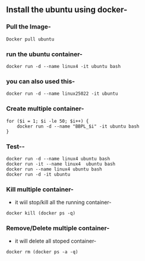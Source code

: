 ## Install the ubuntu using docker-

### Pull the Image-
```
Docker pull ubuntu
```

### run the ubuntu container-
```
docker run -d --name linux4 -it ubuntu bash
```
### you can also used this-
```
docker run -d --name linux25022 -it ubuntu
```
### Create multiple container-
```
for ($i = 1; $i -le 50; $i++) {
    docker run -d --name "BBPL_$i" -it ubuntu bash
}
```

### Test--
```
docker run -d --name linux4 ubuntu bash
docker run -it --name linux4  ubuntu bash
docker run --name linux4 ubuntu bash
docker run -d -it ubuntu
```
### Kill multiple container-
- it wiil stop/kill all the running container-
```
docker kill (docker ps -q)
```

### Remove/Delete multiple container-
- it will delete all stoped container-
```
docker rm (docker ps -a -q)
```
